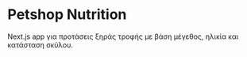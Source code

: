 # Petshop Nutrition

Next.js app για προτάσεις ξηράς τροφής με βάση μέγεθος, ηλικία και κατάσταση σκύλου.